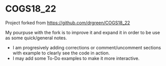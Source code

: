# COGS18_22

Project forked from https://github.com/drgreen/COGS18_22

My pourpuse with the fork is to improve it and expand it in order to be use as some quick/general notes.

* I am progresively adding corrections or comment/uncomment sections with example to clearly see the code in action.
* I may add some To-Do examples to make it more interactive.

